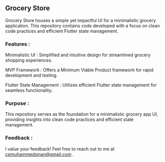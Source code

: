 ## Grocery Store

Grocery Store houses a simple yet impactful UI for a minimalistic grocery application. This repository contains code developed with a focus on clean code practices and efficient Flutter state management.

### Features :

Minimalistic UI : Simplified and intuitive design for streamlined grocery shopping experiences.

MVP Framework : Offers a Minimum Viable Product framework for rapid development and testing.

Flutter State Management : Utilizes efficient Flutter state management for seamless functionality.

### Purpose :
This repository serves as the foundation for a minimalistic grocery app UI, providing insights into clean code practices and efficient state management.

### Feedback :
I value your feedback! Feel free to reach out to me at cpmuhammedsinan@gmail.com .

